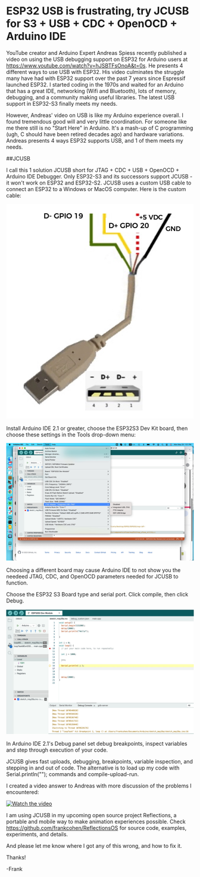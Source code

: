 # ESP32 USB is frustrating, try JCUSB for S3 + USB + CDC + OpenOCD + Arduino IDE

YouTube creator and Arduino Expert Andreas Spiess recently published a video on using the USB debugging support on ESP32 for Arduino users at https://www.youtube.com/watch?v=hJSBTFsOnoA&t=0s. He presents 4 different ways to use USB with ESP32. His video culminates the struggle many have had with ESP32 support over the past 7 years since Espressif launched ESP32. I started coding in the 1970s and waited for an Arduino that has a great IDE, networking (Wifi and Bluetooth), lots of memory, debugging, and a community making useful libraries. The latest USB support in ESP32-S3 finally meets my needs.

However, Andreas' video on USB is like my Arduino experience overall. I found tremendous good will and very little coordination. For someone like me there still is no "Start Here" in Arduino. It's a mash-up of C programming (ugh, C should have been retired decades ago) and hardware variations. Andreas presents 4 ways ESP32 supports USB, and 1 of them meets my needs.

##JCUSB

I call this 1 solution JCUSB short for JTAG + CDC + USB + OpenOCD + Arduino IDE Debugger. Only ESP32-S3 and its successors support JCUSB - it won't work on ESP32 and ESP32-S2. JCUSB uses a custom USB cable to connect an ESP32 to a Windows or MacOS computer. Here is the custom cable:

![JCUSB Cable](https://github.com/frankcohen/ReflectionsOS/blob/main/Docs/images/UCuSB_cable.jpg)

Install Arduino IDE 2.1 or greater, choose the ESP32S3 Dev Kit board, then choose these settings in the Tools drop-down menu:

![JCUSB Arduino IDE 2.1 settings for ESP32-S3 board](https://github.com/frankcohen/ReflectionsOS/blob/main/Docs/images/ESP32-S3_Board_Settings.jpg)

Choosing a different board may cause Arduino IDE to not show you the needeed JTAG, CDC, and OpenOCD parameters needed for JCUSB to function.

Choose the ESP32 S3 Board type and serial port. Click compile, then click Debug.

![Arduinno IDE 2.1 Debugger](https://github.com/frankcohen/ReflectionsOS/blob/main/Docs/images/Arduino_21_Debugger.jpg)

In Arduino IDE 2.1's Debug panel set debug breakpoints, inspect variables and step through execution of your code.

JCUSB gives fast uploads, debugging, breakpoints, variable inspection, and stepping in and out of code. The alternative is to load up my code with  Serial.println(""); commands and compile-upload-run.

I created a video answer to Andreas with more discussion of the problems I encountered:

[![Watch the video](https://i3.ytimg.com/vi/vQBxMgNvwZI/maxresdefault.jpg)]( https://www.youtube.com/watch?v=vQBxMgNvwZI)

I am using JCUSB in my upcoming open source project Reflections, a portable and mobile way to make animation experiences possible. Check https://github.com/frankcohen/ReflectionsOS for source code, examples, experiments, and details.

And please let me know where I got any of this wrong, and how to fix it. 

Thanks!

-Frank
